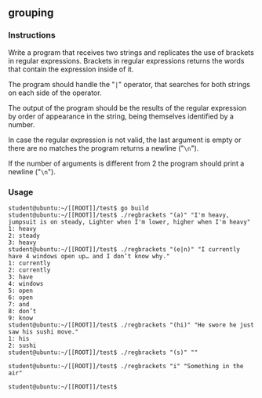 ## grouping

### Instructions

Write a program that receives two strings and replicates the use of brackets in regular expressions. Brackets in regular expressions returns the words that contain the expression inside of it.

The program should handle the "`|`" operator, that searches for both strings on each side of the operator.

The output of the program should be the results of the regular expression by order of appearance in the string, being themselves identified by a number.

In case the regular expression is not valid, the last argument is empty or there are no matches the program returns a newline ("`\n`").

If the number of arguments is different from 2 the program should print a newline ("`\n`").

### Usage

```console
student@ubuntu:~/[[ROOT]]/test$ go build
student@ubuntu:~/[[ROOT]]/test$ ./regbrackets "(a)" "I'm heavy, jumpsuit is on steady, Lighter when I'm lower, higher when I'm heavy"
1: heavy
2: steady
3: heavy
student@ubuntu:~/[[ROOT]]/test$ ./regbrackets "(e|n)" "I currently have 4 windows open up… and I don’t know why."
1: currently
2: currently
3: have
4: windows
5: open
6: open
7: and
8: don’t
9: know
student@ubuntu:~/[[ROOT]]/test$ ./regbrackets "(hi)" "He swore he just saw his sushi move."
1: his
2: sushi
student@ubuntu:~/[[ROOT]]/test$ ./regbrackets "(s)" ""

student@ubuntu:~/[[ROOT]]/test$ ./regbrackets "i" "Something in the air"

student@ubuntu:~/[[ROOT]]/test$
